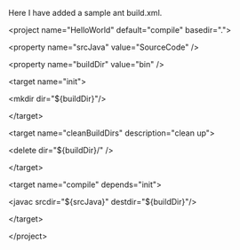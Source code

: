 Here I have added a sample ant build.xml.



&lt;project name="HelloWorld" default="compile" basedir="."&gt;


> 

&lt;property name="srcJava" value="SourceCode" /&gt;


> 

&lt;property name="buildDir" value="bin" /&gt;



> 

&lt;target name="init"&gt;


> > <!-- Create the build directory structure used by compile -->
> > 

&lt;mkdir dir="${buildDir}"/&gt;


> > 

&lt;/target&gt;




> 

&lt;target name="cleanBuildDirs" description="clean up"&gt;


> > 

&lt;delete dir="${buildDir}/" /&gt;



> 

&lt;/target&gt;



> 

&lt;target name="compile" depends="init"&gt;


> > 

&lt;javac srcdir="${srcJava}" destdir="${buildDir}"/&gt;



> 

&lt;/target&gt;





&lt;/project&gt;

